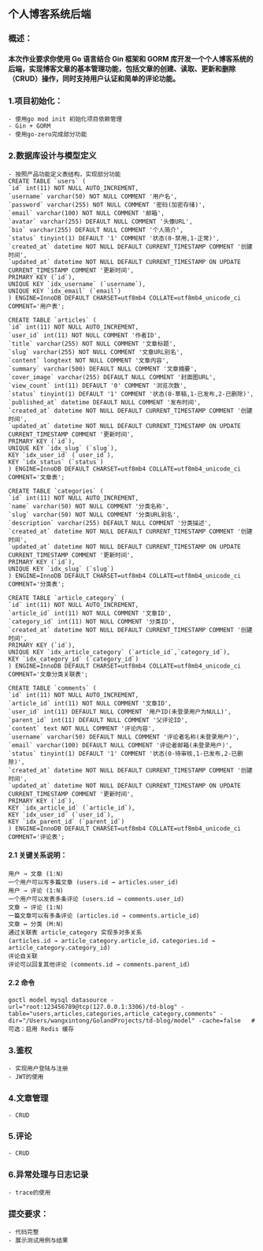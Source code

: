 ## 个人博客系统后端

### 概述：
#### 本次作业要求你使用 Go 语言结合 Gin 框架和 GORM 库开发一个个人博客系统的后端，实现博客文章的基本管理功能，包括文章的创建、读取、更新和删除（CRUD）操作，同时支持用户认证和简单的评论功能。

### 1.项目初始化：
    - 使用go mod init 初始化项目依赖管理
    - Gin + GORM
    - 使用go-zero完成部分功能

### 2.数据库设计与模型定义
    - 按照产品功能定义表结构，实现部分功能
    CREATE TABLE `users` (
    `id` int(11) NOT NULL AUTO_INCREMENT,
    `username` varchar(50) NOT NULL COMMENT '用户名',
    `password` varchar(255) NOT NULL COMMENT '密码(加密存储)',
    `email` varchar(100) NOT NULL COMMENT '邮箱',
    `avatar` varchar(255) DEFAULT NULL COMMENT '头像URL',
    `bio` varchar(255) DEFAULT NULL COMMENT '个人简介',
    `status` tinyint(1) DEFAULT '1' COMMENT '状态(0-禁用,1-正常)',
    `created_at` datetime NOT NULL DEFAULT CURRENT_TIMESTAMP COMMENT '创建时间',
    `updated_at` datetime NOT NULL DEFAULT CURRENT_TIMESTAMP ON UPDATE CURRENT_TIMESTAMP COMMENT '更新时间',
    PRIMARY KEY (`id`),
    UNIQUE KEY `idx_username` (`username`),
    UNIQUE KEY `idx_email` (`email`)
    ) ENGINE=InnoDB DEFAULT CHARSET=utf8mb4 COLLATE=utf8mb4_unicode_ci COMMENT='用户表';

    CREATE TABLE `articles` (
    `id` int(11) NOT NULL AUTO_INCREMENT,
    `user_id` int(11) NOT NULL COMMENT '作者ID',
    `title` varchar(255) NOT NULL COMMENT '文章标题',
    `slug` varchar(255) NOT NULL COMMENT '文章URL别名',
    `content` longtext NOT NULL COMMENT '文章内容',
    `summary` varchar(500) DEFAULT NULL COMMENT '文章摘要',
    `cover_image` varchar(255) DEFAULT NULL COMMENT '封面图URL',
    `view_count` int(11) DEFAULT '0' COMMENT '浏览次数',
    `status` tinyint(1) DEFAULT '1' COMMENT '状态(0-草稿,1-已发布,2-已删除)',
    `published_at` datetime DEFAULT NULL COMMENT '发布时间',
    `created_at` datetime NOT NULL DEFAULT CURRENT_TIMESTAMP COMMENT '创建时间',
    `updated_at` datetime NOT NULL DEFAULT CURRENT_TIMESTAMP ON UPDATE CURRENT_TIMESTAMP COMMENT '更新时间',
    PRIMARY KEY (`id`),
    UNIQUE KEY `idx_slug` (`slug`),
    KEY `idx_user_id` (`user_id`),
    KEY `idx_status` (`status`)
    ) ENGINE=InnoDB DEFAULT CHARSET=utf8mb4 COLLATE=utf8mb4_unicode_ci COMMENT='文章表';

    CREATE TABLE `categories` (
    `id` int(11) NOT NULL AUTO_INCREMENT,
    `name` varchar(50) NOT NULL COMMENT '分类名称',
    `slug` varchar(50) NOT NULL COMMENT '分类URL别名',
    `description` varchar(255) DEFAULT NULL COMMENT '分类描述',
    `created_at` datetime NOT NULL DEFAULT CURRENT_TIMESTAMP COMMENT '创建时间',
    `updated_at` datetime NOT NULL DEFAULT CURRENT_TIMESTAMP ON UPDATE CURRENT_TIMESTAMP COMMENT '更新时间',
    PRIMARY KEY (`id`),
    UNIQUE KEY `idx_slug` (`slug`)
    ) ENGINE=InnoDB DEFAULT CHARSET=utf8mb4 COLLATE=utf8mb4_unicode_ci COMMENT='分类表';

    CREATE TABLE `article_category` (
    `id` int(11) NOT NULL AUTO_INCREMENT,
    `article_id` int(11) NOT NULL COMMENT '文章ID',
    `category_id` int(11) NOT NULL COMMENT '分类ID',
    `created_at` datetime NOT NULL DEFAULT CURRENT_TIMESTAMP COMMENT '创建时间',
    PRIMARY KEY (`id`),
    UNIQUE KEY `idx_article_category` (`article_id`,`category_id`),
    KEY `idx_category_id` (`category_id`)
    ) ENGINE=InnoDB DEFAULT CHARSET=utf8mb4 COLLATE=utf8mb4_unicode_ci COMMENT='文章分类关联表';

    CREATE TABLE `comments` (
    `id` int(11) NOT NULL AUTO_INCREMENT,
    `article_id` int(11) NOT NULL COMMENT '文章ID',
    `user_id` int(11) DEFAULT NULL COMMENT '用户ID(未登录用户为NULL)',
    `parent_id` int(11) DEFAULT NULL COMMENT '父评论ID',
    `content` text NOT NULL COMMENT '评论内容',
    `username` varchar(50) DEFAULT NULL COMMENT '评论者名称(未登录用户)',
    `email` varchar(100) DEFAULT NULL COMMENT '评论者邮箱(未登录用户)',
    `status` tinyint(1) DEFAULT '1' COMMENT '状态(0-待审核,1-已发布,2-已删除)',
    `created_at` datetime NOT NULL DEFAULT CURRENT_TIMESTAMP COMMENT '创建时间',
    `updated_at` datetime NOT NULL DEFAULT CURRENT_TIMESTAMP ON UPDATE CURRENT_TIMESTAMP COMMENT '更新时间',
    PRIMARY KEY (`id`),
    KEY `idx_article_id` (`article_id`),
    KEY `idx_user_id` (`user_id`),
    KEY `idx_parent_id` (`parent_id`)
    ) ENGINE=InnoDB DEFAULT CHARSET=utf8mb4 COLLATE=utf8mb4_unicode_ci COMMENT='评论表';

#### 2.1 关键关系说明：
    用户 → 文章 (1:N)
    一个用户可以写多篇文章 (users.id → articles.user_id)
    用户 → 评论 (1:N)
    一个用户可以发表多条评论 (users.id → comments.user_id)
    文章 → 评论 (1:N)
    一篇文章可以有多条评论 (articles.id → comments.article_id)
    文章 ↔ 分类 (M:N)
    通过关联表 article_category 实现多对多关系
    (articles.id → article_category.article_id，categories.id → article_category.category_id)
    评论自关联
    评论可以回复其他评论 (comments.id → comments.parent_id)

#### 2.2 命令
    goctl model mysql datasource -url="root:123456789@tcp(127.0.0.1:3306)/td-blog" -table="users,articles,categories,article_category,comments" -dir="/Users/wangxintong/GolandProjects/td-blog/model" -cache=false   # 可选：启用 Redis 缓存
### 3.鉴权
    - 实现用户登陆与注册
    - JWT的使用

### 4.文章管理
    - CRUD

### 5.评论
    - CRUD

### 6.异常处理与日志记录
    - trace的使用

### 提交要求：
    - 代码完整
    - 展示测试用例与结果